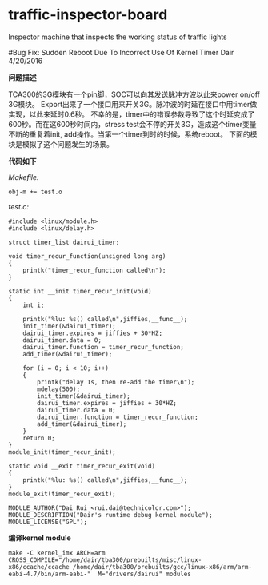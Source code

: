 traffic-inspector-board
=======================

Inspector machine that inspects the working status of traffic lights

#Bug Fix: Sudden Reboot Due To Incorrect Use Of Kernel Timer
Dair 4/20/2016 

**问题描述**

TCA300的3G模块有一个pin脚，SOC可以向其发送脉冲方波以此来power on/off 3G模块。
Export出来了一个接口用来开关3G。脉冲波的时延在接口中用timer做实现，以此来延时0.6秒。
不幸的是，timer中的错误参数导致了这个时延变成了600秒。而在这600秒时间内，stress test会不停的开关3G，造成这个timer变量不断的重复着init, add操作。当第一个timer到时的时候，系统reboot。
下面的模块是模拟了这个问题发生的场景。

**代码如下**

*Makefile:*

`obj-m += test.o`

*test.c:*

    #include <linux/module.h>
    #include <linux/delay.h>
    
    struct timer_list dairui_timer;
    
    void timer_recur_function(unsigned long arg)
    {
    	printk("timer_recur_function called\n");
    }
    
    static int __init timer_recur_init(void)
    {
    	int i;
    
    	printk("%lu: %s() called\n",jiffies,__func__);
    	init_timer(&dairui_timer);
    	dairui_timer.expires = jiffies + 30*HZ;
    	dairui_timer.data = 0;
    	dairui_timer.function = timer_recur_function;
    	add_timer(&dairui_timer);

    	for (i = 0; i < 10; i++)
    	{
    		printk("delay 1s, then re-add the timer\n");
    		mdelay(500);
    		init_timer(&dairui_timer);
    		dairui_timer.expires = jiffies + 30*HZ;
    		dairui_timer.data = 0;
    		dairui_timer.function = timer_recur_function;
    		add_timer(&dairui_timer);
    	}
    	return 0;
    }
    module_init(timer_recur_init);
    
    static void __exit timer_recur_exit(void)
    {
    	printk("%lu: %s() called\n",jiffies,__func__);
    }
    module_exit(timer_recur_exit);
    
    MODULE_AUTHOR("Dai Rui <rui.dai@technicolor.com>");
    MODULE_DESCRIPTION("Dair's runtime debug kernel module");
    MODULE_LICENSE("GPL");


**编译kernel module**

    make -C kernel_imx ARCH=arm CROSS_COMPILE="/home/dair/tba300/prebuilts/misc/linux-x86/ccache/ccache /home/dair/tba300/prebuilts/gcc/linux-x86/arm/arm-eabi-4.7/bin/arm-eabi-"  M="drivers/dairui" modules
